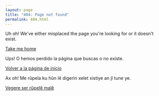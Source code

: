 ```yaml
---
layout: page
title: "404: Page not found"
permalink: 404.html
---
```


<p class="lead">Uh oh! We've either misplaced the page you're looking for or it doesn't exist.</p>
<p><a href="{{ site.baseurl }}/">Take me home</a></p>
<p></p>
<p class="lead">Ups! O hemos perdido la página que buscas o no existe.</p>
<p><a href="{{ site.baseurl }}/">Volver a la página de inicio</a></p>
<p></p>
<p class="lead">Ax oh! Me rûpela ku hûn lê digerin xelet xistiye an jî tune ye.</p>
<p><a href="{{ site.baseurl }}/">Vegere ser rûpelê malê</a></p>
